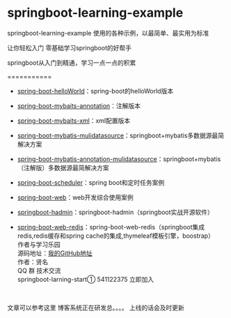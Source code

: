 springboot-learning-example
===========

springboot-learning-example 使用的各种示例，以最简单、最实用为标准<br>

让你轻松入门 零基础学习springboot的好帮手<br>

springboot从入门到精通，学习一点一点的积累<br>

===========
- [spring-boot-helloWorld](https://github.com/zhengyunfei/spring-boot-easy/tree/master/spring-boot-helloWorld)：spring-boot的helloWorld版本
- [spring-boot-mybaits-annotation](https://github.com/zhengyunfei/spring-boot-easy/tree/master/spring-boot-mybatis-annotation)：注解版本
- [spring-boot-mybaits-xml](https://github.com/zhengyunfei/spring-boot-easy/tree/master/spring-boot-mybatis-xml)：xml配置版本
- [spring-boot-mybatis-mulidatasource](https://github.com/ityouknow/spring-boot-starter/tree/master/spring-boot-mybatis-mulidatasource)：springboot+mybatis多数据源最简解决方案
- [spring-boot-mybatis-annotation-mulidatasource](https://github.com/zhengyunfei/spring-boot-easy/tree/master/spring-boot-mybatis-mulidatasource)：springboot+mybatis（注解版）多数据源最简解决方案

- [spring-boot-scheduler](https://github.com/zhengyunfei/spring-boot-easy/tree/master/spring-boot-scheduler)：spring boot和定时任务案例
- [spring-boot-web](https://github.com/zhengyunfei/spring-boot-easy/tree/master/spring-boot-web)：web开发综合使用案例
- [springboot-hadmin](https://github.com/zhengyunfei/springboot-hadmin)：springboot-hadmin（springboot实战开源软件）
- [spring-boot-web-redis](https://github.com/zhengyunfei/spring-boot-easy/tree/master/spring-boot-web-redis)：spring-boot-web-redis（springboot集成redis,redis缓存和spring cache的集成,thymeleaf模板引擎，boostrap）
<br>作者与学习乐园
<br>源码地址：[我的GitHub地址](https://github.com/zhengyunfei/spring-boot-easy)
<br>作者：贤名
<br>QQ 群 技术交流
<br>springboot-larning-start① 541122375 立即加入 
<br>


文章可以参考这里
博客系统正在研发总。。。。
上线的话会及时更新
